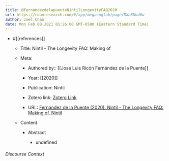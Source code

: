 ```yaml
---
title: @fernandezdelapuenteNintilLongevityFAQ2020
url: https://roamresearch.com/#/app/megacoglab/page/DXa8Nud6w
author: Joel Chan
date: Mon Feb 08 2021 01:26:00 GMT-0500 (Eastern Standard Time)
---
```


- #[[references]]

    - Title: Nintil - The Longevity FAQ: Making of

    - Meta:

        - Authored by:: [[José Luis Ricón Fernández de la Puente]]

        - Year: [[2020]]

        - Publication: Nintil

        - Zotero link: [Zotero Link](zotero://select/items/7_VGFI59BW)

        - URL: [Fernández de la Puente (2020). Nintil - The Longevity FAQ: Making of. Nintil](https://nintil.com/longevity-making-of/)

    - Content

        - Abstract

            - undefined

###### Discourse Context


